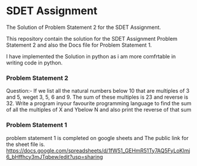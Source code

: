 # SDET Assignment
 The Solution of Problem Statement 2 for the SDET Assignment.

 This repository contain the solution for the SDET Assignment Problem Statement 2 and also the Docs file for Problem Statement 1.

 I have implemented the Solution in python as i am more comfrtable in writing code in python.

### Problem Statement 2

 Question:- ​If we list all the natural numbers below 10 that are multiples of 3 and 5, weget 3, 5, 6 and 9. The sum of these multiples is 23 and reverse is 32. Write a program inyour favourite programming language to find the sum of all the multiples of X and Ybelow N and also print the reverse of that sum


### Problem Statement 1
problem statement 1 is completed on google sheets and The public link for the sheet file is.
https://docs.google.com/spreadsheets/d/1fW51_GEHmR51Ty7AQ5FyLoKlmj6_bHffhcy3mJTqbew/edit?usp=sharing
